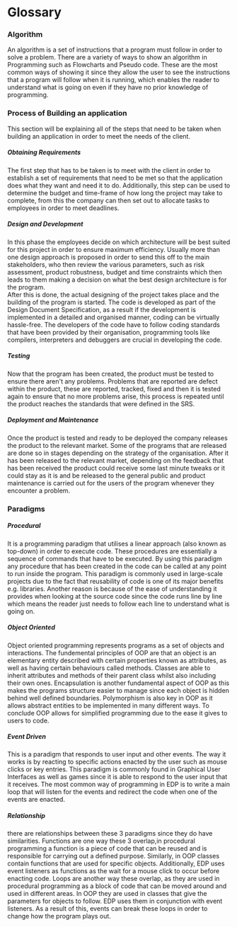 # Glossary

### Algorithm

An algorithm is a set of instructions that a program must follow in order to solve a problem. There are a variety of ways to show an algorithm in Programming such as Flowcharts and Pseudo code. These are the most common ways of showing it since they allow the user to see the instructions that a program will follow when it is running, which enables the reader to understand what is going on even if they have no prior knowledge of programming.
### Process of Building an application
This section will be explaining all of the steps that need to be taken when building an application in order to meet the needs of the client.
##### Obtaining Requirements
The first step that has to be taken is to meet with the client in order to establish a set of requirements that need to be met so that the application does what they want and need it to do. Additionally, this step can be used to determine the budget and time-frame of how long the project may take to complete, from this the company can then set out to allocate tasks to employees in order to meet deadlines.
##### Design and Development
In this phase the employees decide on which architecture will be best suited for this project in order to ensure maximum efficiency. Usually more than one design approach is proposed in order to send this off to the main stakeholders, who then review the various parameters, such as risk assessment, product robustness, budget and time constraints which then leads to them making a decision on what the best design architecture is for the program.
<br/> After this is done, the actual designing of the project takes place and the building of the program is started. The code is developed as part of the Design Document Specification, as a result if the development is implemented in a detailed and organised manner, coding can be virtually hassle-free. The developers of the code have to follow coding standards that have been provided by their organisation, programming tools like compilers, interpreters and debuggers are crucial in developing the code.
##### Testing
Now that the program has been created, the product must be tested to ensure there aren't any problems. Problems that are reported are defect within the product, these are reported, tracked, fixed and then it is tested again to ensure that no more problems arise, this process is repeated until the product reaches the standards that were defined in the SRS.
##### Deployment and Maintenance
Once the product is tested and ready to be deployed the company releases the product to the relevant market. Some of the programs that are released are done so in stages depending on the strategy of the organisation. After it has been released to the relevant market, depending on the feedback that has been received the product could receive some last minute tweaks or it could stay as it is and be released to the general public and product maintenance is carried out for the users of the program whenever they encounter a problem.
### Paradigms
##### Procedural
It is a programming paradigm that utilises a linear approach (also known as top-down) in order to execute code. These procedures are essentially a sequence of commands that have to be executed. By using this paradigm any procedure that has been created in the code can be called at any point to run inside the program. This paradigm is commonly used in large-scale projects due to the fact that reusability of code is one of its major benefits e.g. libraries. Another reason is because of the ease of understanding it provides when looking at the source code since the code runs line by line which means the reader just needs to follow each line to understand what is going on.
##### Object Oriented
Object oriented programming represents programs as a set of objects and interactions. The fundemental principles of OOP are that an object is an elementary entity described with certain properties known as attributes, as well as having certain behaviours called methods. Classes are able to inherit attributes and methods of their parent class whilst also including their own ones. Encapsulation is another fundamental aspect of OOP as this makes the programs structure easier to manage since each object is hidden behind well defined boundaries. Polymorphism is also key in OOP as it allows abstract entities to be implemented in many different ways. To conclude OOP allows for simplified programming due to the ease it gives to users to code.
##### Event Driven
This is a paradigm that responds to user input and other events. The way it works is by reacting to specific actions enacted by the user such as mouse clicks or key entries. This paradigm is commonly found in Graphical User Interfaces as well as games since it is able to respond to the user input that it receives. The most common way of programming in EDP is to write a main loop that will listen for the events and redirect the code when one of the events are enacted.
##### Relationship
there are relationships between these 3 paradigms since they do have similarities. Functions are one way these 3 overlap,in procedural programming a function is a piece of code that can be reused and is responsible for carrying out a defined purpose. Similarly, in OOP classes contain functions that are used for specific objects. Additionally, EDP uses event listeners as functions as the wait for a mouse click to occur before enacting code.
Loops are another way these overlap, as they are used in procedural programming as a block of code that can be moved around and used in different areas. In OOP they are used in classes that give the parameters for objects to follow. EDP uses them in conjunction with event listeners. As a result of this, events can break these loops in order to change how the program plays out.